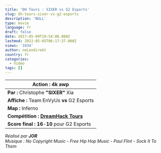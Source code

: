 ```yaml
---
title: 'DH Tours : SIXER vs G2 Esports'
slug: dh-tours-sixer-vs-g2-esports
description: 'NULL'
type: movie
language: fr
draft: false
date: 2017-05-09T19:54:00.000Z
lastmod: 2022-05-05T06:17:37.000Z
views: '1634'
author: neLendirekt
country: fr
categories:
  - Vidéo
tags: []
---
```

| **Action :** 4k awp                                                          |
| ---------------------------------------------------------------------------- |
| **Par :** Christophe **"SIXER"** Xia                                         |
| **Affiche :** Team EnVyUs **vs** G2 Esports                                  |
| **Map :** Inferno                                                            |
| **Compétition : [DreamHack Tours](/tournament/esl-pro-league-s5-europe/49)** |
| **Score final : 16**\-**10** pour  G2 Esports                                |

  
_Réalisé par **JOR**_  
_Musique : No Copyright Music - Free Hip Hop Music - Paul Flint - Sock It To Them_
